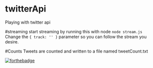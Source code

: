 # twitterApi
Playing with twitter api

#streaming
start streaming by running this with node
````node stream.js````
Change the ````{ track: '' }```` parameter so you can follow the stream you desire.

#Counts
Tweets are counted and written to a file named tweetCount.txt

[![forthebadge](http://forthebadge.com/images/badges/built-with-swag.svg)](http://forthebadge.com)